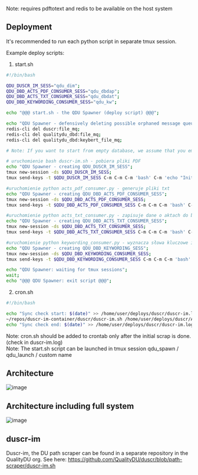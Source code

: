 Note: requires pdftotext and redis to be available on the host system


## Deployment
It's recommended to run each python script in separate tmux session.

Example deploy scripts:

1. start.sh
```bash
#!/bin/bash

QDU_DUSCR_IM_SESS="qdu_dim";
QDU_DBD_ACTS_PDF_CONSUMER_SESS="qdu_dbdap";
QDU_DBD_ACTS_TXT_CONSUMER_SESS="qdu_dbdat";
QDU_DBD_KEYWORDING_CONSUMER_SESS="qdu_kw";

echo "@@@ start.sh - the QDU Spawner (deploy script) @@@";

echo "QDU Spawner - defensively deleting possible orphaned message queues from redis";
redis-cli del duscr:file_mq;
redis-cli del qualitydu_dbd:file_mq;
redis-cli del qualitydu_dbd:keybert_file_mq;

# Note: If you want to start from empty database, we assume that you empty the acts table and delete/empty the ACTS_PDF dir and empty the ACTS_TXT dir manualy

# uruchomienie bash duscr-im.sh - pobiera pliki PDF
echo "QDU Spawner - creating QDU_DUSCR_IM_SESS";
tmux new-session -ds $QDU_DUSCR_IM_SESS;
tmux send-keys -t $QDU_DUSCR_IM_SESS C-m C-m C-m 'bash' C-m 'echo "Initial scrap started: $(date)" >> /home/user/deploys/duscr/duscr-im.log' C-m '/home/user/repos/duscr-im-container/duscr/duscr-im.sh /home/user/deploys/duscr/ACTS-PDF &>> /home/user/deploys/duscr/duscr-im.log' C-m C-m C-m 'echo "Initial scrap ended: $(date)" >> /home/user/deploys/duscr/duscr-im.log' C-m C-m &

#uruchomienie python acts_pdf_consumer.py - generuje pliki txt
echo "QDU Spawner - creating QDU_DBD_ACTS_PDF_CONSUMER_SESS";
tmux new-session -ds $QDU_DBD_ACTS_PDF_CONSUMER_SESS;
tmux send-keys -t $QDU_DBD_ACTS_PDF_CONSUMER_SESS C-m C-m C-m 'bash' C-m 'cd /home/user/repos/QualityDU-DBD' C-m 'source v/bin/activate' C-m C-m 'python acts_pdf_consumer.py' C-m C-m &

#uruchomienie python acts_txt_consumer.py - zapisuje dane o aktach do bazy
echo "QDU Spawner - creating QDU_DBD_ACTS_TXT_CONSUMER_SESS";
tmux new-session -ds $QDU_DBD_ACTS_TXT_CONSUMER_SESS;
tmux send-keys -t $QDU_DBD_ACTS_TXT_CONSUMER_SESS C-m C-m C-m 'bash' C-m 'cd /home/user/repos/QualityDU-DBD' C-m 'source v/bin/activate' C-m C-m 'python acts_txt_consumer.py' C-m C-m &

#uruchomienie python keywording_consumer.py - wyznacza słowa kluczowe i zapisuje do bazy danych
echo "QDU Spawner - creating QDU_DBD_KEYWORDING_SESS";
tmux new-session -ds $QDU_DBD_KEYWORDING_CONSUMER_SESS;
tmux send-keys -t $QDU_DBD_KEYWORDING_CONSUMER_SESS C-m C-m C-m 'bash' C-m 'cd /home/user/repos/QualityDU-DBD' C-m 'source v/bin/activate' C-m C-m 'python keywording_consumer.py' C-m C-m &

echo "QDU Spawner: waiting for tmux sessions";
wait;
echo "@@@ QDU Spawner: exit script @@@";
```

2. cron.sh
```bash
#!/bin/bash

echo "Sync check start: $(date)" >> /home/user/deploys/duscr/duscr-im.log;
~/repos/duscr-im-container/duscr/duscr-im.sh /home/user/deploys/duscr/ACTS-PDF &>> /home/user/deploys/duscr/duscr-im.log;
echo "Sync check end: $(date)" >> /home/user/deploys/duscr/duscr-im.log;
```
Note: cron.sh should be added to crontab only after the initial scrap is done. (check in duscr-im.log)<br>
Note: The start.sh script can be launched in tmux session qdu_spawn / qdu_launch / custom name

## Architecture
![image](https://github.com/user-attachments/assets/d1b591e4-e262-494b-b0eb-f958a794596b)
## Architecture including full system
![image](https://github.com/user-attachments/assets/5723a9e7-54ed-485e-9e3c-a3dee112d4b7)

## duscr-im
Duscr-im, the DU path scraper can be found in a separate repository in the QualityDU org. See here: https://github.com/QualityDU/duscr/blob/path-scraper/duscr-im.sh
